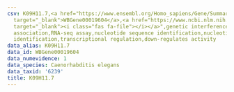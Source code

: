```yaml
---
csv: K09H11.7,<a href="https://www.ensembl.org/Homo_sapiens/Gene/Summary?db=core;g=WBGene00019604"
  target="_blank">WBGene00019604</a>,<a href="https://www.ncbi.nlm.nih.gov/pubmed/27496166"
  target="_blank"><i class="fas fa-file"></i></a>",genetic interference,functional
  association,RNA-seq assay,nucleotide sequence identification,nucleotide sequence
  identification,transcriptional regulation,down-regulates activity
data_alias: K09H11.7
data_id: WBGene00019604
data_numevidence: 1
data_species: Caenorhabditis elegans
data_taxid: '6239'
title: K09H11.7
---
```

